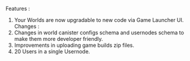 Features : 
1. Your Worlds are now upgradable to new code via Game Launcher UI. 
Changes : 
1. Changes in world canister configs schema and usernodes schema to make them more developer friendly.
2. Improvements in uploading game builds zip files.
3. 20 Users in a single Usernode.